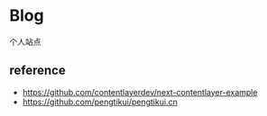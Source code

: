 # Blog

个人站点

## reference

- <https://github.com/contentlayerdev/next-contentlayer-example>
- <https://github.com/pengtikui/pengtikui.cn>
